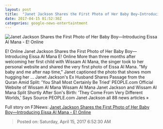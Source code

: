 ```yaml
---
layout: post
title:  "Janet Jackson Shares the First Photo of Her Baby Boy—Introducing Eissa Al Mana - E! Online"
date: 2017-04-15 01:52:30Z
categories: google-news-entertaintment
---
```


![Janet Jackson Shares the First Photo of Her Baby Boy—Introducing Eissa Al Mana - E! Online](http://akns-images.eonline.com/eol_images/Entire_Site/2017314/rs_600x600-170414182229-600.Janet-Jackson-Eissa-Al-Mana.kg.041417.jpg?downsize=450:*&crop=450:350;left,top)

E! Online Janet Jackson Shares the First Photo of Her Baby Boy—Introducing Eissa Al Mana E! Online More than three months after welcoming her first child with Wissam Al Mana, the singer took to her personal website and shared the very first photo of Eissa Al Mana. "My baby and me after nap time," Janet captioned the photo that shows mom hugging her ... Janet Jackson's Ex Husband Shares Passage from the Quran Amid Split: 'You Shall Most Certainly Be Tried' PEOPLE.com Official Website of Wissam Al Mana Wissam Al Mana Janet Jackson and Wissam Al Mana Split Shortly After Son's Birth: 'They Come From Very Different Worlds,' Says Source PEOPLE.com Janet Jackson all 88 news articles »


Full story on F3News: [Janet Jackson Shares the First Photo of Her Baby Boy—Introducing Eissa Al Mana - E! Online](http://www.f3nws.com/n/bzz3RB)

> Posted on: Saturday, April 15, 2017 6:52:30 AM
